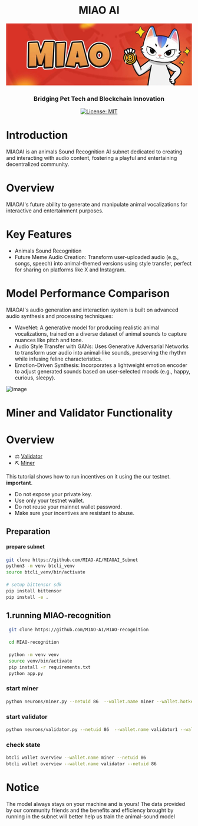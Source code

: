 <div align="center">

# **MIAO AI** <!-- omit in toc -->
![hero](./asset/offline.jpg)
### Bridging Pet Tech and Blockchain Innovation <!-- omit in toc -->


[![License: MIT](https://img.shields.io/badge/License-MIT-yellow.svg)](https://opensource.org/licenses/MIT)

</div>

#  Introduction

MIAOAI is an animals Sound Recognition AI subnet dedicated to creating and interacting with audio content, fostering a playful and entertaining decentralized community.

# Overview
MIAOAI's future ability to generate and manipulate animal vocalizations for interactive and entertainment purposes.

# Key Features

- Animals Sound Recognition
-	Future Meme Audio Creation: Transform user-uploaded audio (e.g., songs, speech) into animal-themed versions using style transfer, perfect for sharing on platforms like X and Instagram.

# Model Performance Comparison

MIAOAI's audio generation and interaction system is built on advanced audio synthesis and processing techniques:
-	WaveNet: A generative model for producing realistic animal vocalizations, trained on a diverse dataset of animal sounds to capture nuances like pitch and tone.
-	Audio Style Transfer with GANs: Uses Generative Adversarial Networks to transform user audio into animal-like sounds, preserving the rhythm while infusing feline characteristics.
-	Emotion-Driven Synthesis: Incorporates a lightweight emotion encoder to adjust generated sounds based on user-selected moods (e.g., happy, curious, sleepy).

<img width="416" alt="image" src="https://github.com/user-attachments/assets/a25d4cc0-bbca-4f74-b587-852a706e800e">

# Miner and Validator Functionality

# Overview
- ⚖️ [Validator](./docs/validator.md)
- ⛏️ [Miner](./docs/miner.md)

This tutorial shows how to  run incentives on it using the our testnet.
**important**.
- Do not expose your private key.
- Use only your testnet wallet.
- Do not reuse your mainnet wallet password.
- Make sure your incentives are resistant to abuse.

## Preparation
#### prepare subnet
```bash
git clone https://github.com/MIAO-AI/MIAOAI_Subnet
python3 -m venv btcli_venv
source btcli_venv/bin/activate

# setup bittensor sdk
pip install bittensor
pip install -e .
```
##  1.running MIAO-recognition
```bash
 git clone https://github.com/MIAO-AI/MIAO-recognition

 cd MIAO-recognition

 python -m venv venv
 source venv/bin/activate
 pip install -r requirements.txt
 python app.py 
```

### start miner
```bash
python neurons/miner.py --netuid 86  --wallet.name miner --wallet.hotkey miner --logging.debug
```

### start validator
```bash
python neurons/validator.py --netuid 86  --wallet.name validator1 --wallet.hotkey validator1 --logging.debug 
```
### check state
```bash
btcli wallet overview --wallet.name miner --netuid 86
btcli wallet overview --wallet.name validator --netuid 86 
```

# Notice
The model always stays on your machine and is yours!
The data provided by our community friends and the benefits and efficiency brought by running in the subnet will better help us train the animal-sound model

